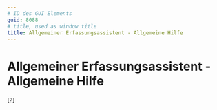 ```yaml
---
# ID des GUI Elements
guid: 8088
# title, used as window title
title: Allgemeiner Erfassungsassistent - Allgemeine Hilfe
---
```


# Allgemeiner Erfassungsassistent - Allgemeine Hilfe

[?]

